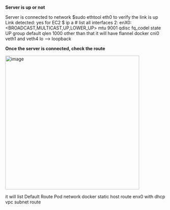 
**Server is up or not**

Server is connected to network 
$sudo ethtool eth0 
to verify the link is up
Link detected: yes
for EC2 
$ ip a # list all interfaces
2: enX0: <BROADCAST,MULTICAST,UP,LOWER_UP> mtu 9001 qdisc fq_codel state UP group default qlen 1000
other than that it will have
flannel
docker 
cni0
veth1 and veth4
lo --> loopback 

**Once the server is connected, check the route**

<img width="422" alt="image" src="https://github.com/user-attachments/assets/0398b00a-387a-48a9-bad3-c4028213488e" />

it will list 
Default Route
Pod network
docker
static host route enx0 with dhcp
vpc subnet route


